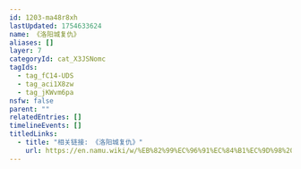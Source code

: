 ```yaml
---
id: 1203-ma48r8xh
lastUpdated: 1754633624
name: 《洛阳城复仇》
aliases: []
layer: 7
categoryId: cat_X3JSNomc
tagIds:
  - tag_fC14-UDS
  - tag_aci1X8zw
  - tag_jKWvm6pa
nsfw: false
parent: ""
relatedEntries: []
timelineEvents: []
titledLinks:
  - title: "相关链接: 《洛阳城复仇》"
    url: https://en.namu.wiki/w/%EB%82%99%EC%96%91%EC%84%B1%EC%9D%98%20%EB%B3%B5%EC%88%98
---
```


